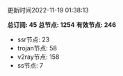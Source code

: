 更新时间2022-11-19 01:38:13

**总订阅: 45**
**总节点: 1254**
**有效节点: 246**
- ssr节点: 23
- trojan节点: 58
- v2ray节点: 158
- ss节点: 7
